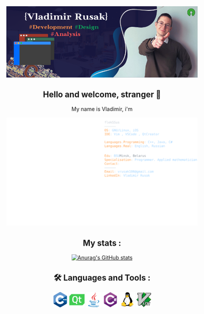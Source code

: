<div align="center">

<img src="https://github.com/flekSSus/flekSSus/blob/main/Vladimir%20Rusak.png" alt="profile-banner"/>


  
## Hello and welcome, stranger 👋

My name is Vladimir, i'm 


<a href="https://github.com/flekSSus/flekSSus" >
  <picture>
    <source media="(prefers-color-scheme: dark)" srcset="https://github.com/flekSSus/flekSSus/blob/main/info-table.svg">
    <img alt="Andrew Grant's GitHub Profile README" src="https://raw.githubusercontent.com/flekSSus/flekSSus/main/info-table.svg">
  </picture>
</a>

## My stats :
[![Anurag's GitHub stats](https://github-readme-stats.vercel.app/api?username=flekSSus&hide=issues&show_icons=true&theme=radical)](https://github.com/anuraghazra/github-readme-stats)


## :hammer_and_wrench: Languages and Tools :

  <img src="https://github.com/devicons/devicon/blob/master/icons/cplusplus/cplusplus-original.svg" title="Cplusplus" alt="Cplusplus" width="40" height="40"/>
  <img src="https://github.com/devicons/devicon/blob/master/icons/qt/qt-original.svg" alt="Qt" width="40" height="40"/>
  <img src="https://github.com/devicons/devicon/blob/master/icons/java/java-original.svg" alt="Java" width="40" height="40"/>
  <img src="https://github.com/devicons/devicon/blob/master/icons/csharp/csharp-original.svg" alt="CSharp" width="40" height="40"/>
  <img src="https://github.com/devicons/devicon/blob/master/icons/linux/linux-original.svg" alt="Linux" width="40" height="40"/>
  <img src="https://github.com/devicons/devicon/blob/master/icons/vim/vim-original.svg" title="Vim" alt="Vim" width="40" height="40"/>

  

</div>
